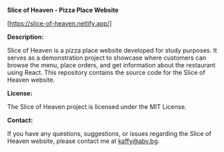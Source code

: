 **Slice of Heaven - Pizza Place Website**

[https://slice-of-heaven.netlify.app/]



**Description:**

Slice of Heaven is a pizza place website developed for study purposes. It serves as a demonstration project to showcase where customers can browse the menu, place orders, and get information about the restaurant using React. This repository contains the source code for the Slice of Heaven website.



**License:**

The Slice of Heaven project is licensed under the MIT License.

**Contact:**

If you have any questions, suggestions, or issues regarding the Slice of Heaven website, please contact me at kaffy@abv.bg.
